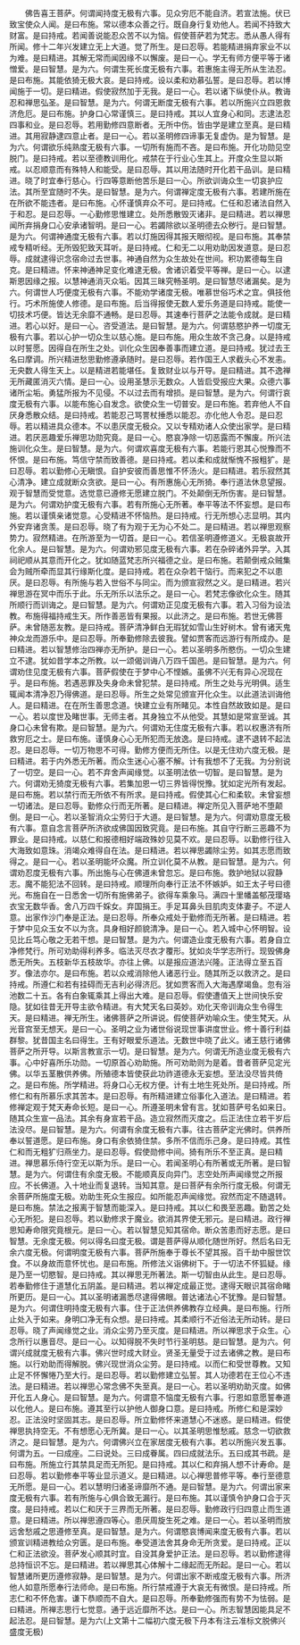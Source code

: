 <!-- { "loadSidebar": true } -->
　　佛告喜王菩萨。何谓闻持度无极有六事。见众穷厄不能自济。若宣法施。伏已致宝使众人闻。是曰布施。常以德本众善之行。既自身行复劝他人。若闻不持致大财富。是曰持戒。若闻善说能忍众苦不以为恼。假使菩萨若为梵志。悉从愚人得有所闻。修十二年兴发建立无上大道。觉了所生。是曰忍辱。若能精进捐弃家业不以为难。是曰精进。其解无常而闻因缘不以懈废。是曰一心。学无有师方便平等于诸憎爱。是曰智慧。是为六。何谓生死长度无极有六事。若惠施主得无所从生法忍。是曰布施。其能依猗无极大哀。是曰持戒。设以柔和劝慕弘誓。是曰忍辱。若以博闻施于一切。是曰精进。假使寂然加于无我。是曰一心。若以诸下纵使仆从。教诲忍和禅思弘圣。是曰智慧。是为六。何谓无断度无极有六事。若以所施兴立四恩救济危厄。是曰布施。护身口心常谨慎三。是曰持戒。其以人宜身心和同。志逮法忍四事和业。是曰忍辱。若用勤修四意断者。无所中伤。皆由学是建立至真。是曰精进。其用寂静逮四意止者。是曰一心。若以圣明修四谛事无复虚伪。是为智慧。是为六。何谓欲乐纯熟度无极有六事。一切所有施而不吝。是曰布施。开化功勋见空脱门。是曰持戒。若以至德教训用化。戒禁在于行业心生其上。开度众生显以斯戒。以忍顺意而有殊特人和能受。是曰忍辱。其以用法随时开化若干品训。是曰精进。晓了时宜奉行慈心。行四等意断他苦乐是曰一心。所欲训诲众生一切哀护应法。其所至宜随时不失。是曰智慧。是为六。何谓禅定度无极有六事。若建所施在在所欲不能违者。是曰布施。心怀谨慎弃众不可。是曰持戒。仁任和忍诸法自然入于和忍。是曰忍辱。一心勤修思惟建立。处所悉散毁灭诸非。是曰精进。若以禅思闻所弃捐身口心安承诸智明。是曰一心。若蠲除欲以圣明德去众秽行。是曰智慧。是为六。何谓神通度无极有六事。若以灯施因得其报天眼彻视。是曰布施。其奉禁戒专精听经。无所毁犯致天耳听。是曰持戒。仁和无二以用劝助因发道意。是曰忍辱。成就逮得识念宿命过去世事。神通自然为众生故处在世间。积功累德每生自克。是曰精进。怀来神通神足变化难逮无极。舍诸识着受平等禅。是曰一心。以逮斯恩因缘之报。以慧神通消灭众垢。因其三昧究畅圣明。是曰智慧尽诸漏矣。是为六。何谓世人巧便度无极有六事。不能劝学诸度无极。唯慕世俗巧术之宜。俱技他行。巧术所施使人修德。是曰布施。后当得报使无数人爱乐务道是曰持戒。能使一切技术巧便。皆达无余靡不通畅。是曰忍辱。其速奉行菩萨之法能令成就。是曰精进。若心以好。是曰一心。咨受道法。是曰智慧。是为六。何谓慈愍护养一切度无极有六事。若以心护一切众生以慈心施。是曰布施。用众生故不贪己身。以是持戒以时誓愿。因得自在所生之处。训化众生因奉善事而建立道。是曰持戒。犹过去王名曰摩调。所兴精进愁思勤修遵承随时。是曰忍辱。若作国王人求截头心不发恚。无央数人得生天上。以是精进若能堪任。复致财业以与开导。是曰精进。其不逸禅无所藏匿消灭六情。是曰一心。设用圣慧示无数众。人皆启受报应大果。众德六事诸所尘垢。勇猛所报为不见侵。不以过去而有增损。是曰智慧。是为六。何谓行哀度无极有六事。以能布施心自发念。欲使众生一切普安。是曰布施。若弃他人不自厌身悉散众结。是曰持戒。若能忍己骂詈杖捶悉以能忍。亦化他人令忍。是曰忍辱。若以精进具众德本。不以患厌度无极众。又以专精劝诸人众使出家学。是曰精进。若厌恶趣爱乐禅思功勋究竟。是曰一心。愍哀净除一切恶露而不懈废。所兴法施训化众生。是曰智慧。是为六。何谓欢喜度无极有六事。若能行恩其心悦豫而不怀恨。是曰布施。笃信守禁而致善德。是曰持戒。若以柔和成就惭愧不报粗犷。是曰忍辱。若以勤修心无瞋恨。自护安彼而善思惟不怀汤火。是曰精进。若乐寂然其心清净。建立成就断众贪欲。是曰一心。有所惠施心无所猗。奉行道法休息望报。观于智慧而受觉意。选觉意已遵修无愿建立脱门。不处颠倒无所伤害。是曰智慧。是为六。何谓劝护度无极有六事。若有所施心无所著。奉平等法不怀妄想。是曰布施。若以谨慎亲诸觉意。心受精进不怀恼热。是曰持戒。行无所想心志显明。其内外安弃诸贪羡。是曰忍辱。晓了有为观于无为心不处二。是曰精进。若以禅思观察势力。寂然精进。在所游至为一切首。是曰一心。若信圣明遵修道义。无极哀故开化余人。是曰智慧。是为六。何谓劝邪见度无极有六事。若在杂碎诸外异学。入其祠祀顺从其意而开化之。犹如随蓝梵志所兴福德之业。是曰布施。若颠倒戒众贼集会为贼所牵而显其行缘斯化度。是曰持戒。若在众杂若干恼行。而来犯之不以患厌。是曰忍辱。有所施与若入世俗不与同尘。而为颁宣寂然之义。是曰精进。若兴禅思游在冥中而乐于此。乐无所乐以法乐之。是曰一心。若梵志像欲化众生。随其所顺行而训诲之。是曰智慧。是为六。何谓劝正见度无极有六事。若入习俗为设法教。布施得福持戒生天。所作善恶皆有果报。以此济之。是曰布施。若世无佛菩萨。未曾随恶友教。是曰持戒。菩萨清净鲜白无瑕犹如雪山生好树木。曾有诸天鬼神众龙而游乐中。是曰忍辱。所奉勤修除去彼我。譬如贾客而远游行有所成办。是曰精进。若以智慧修治四禅亦无所护。是曰一心。若以圣明多所愍伤。一切众生建立不逮。犹如昔学本之所教。以一颂偈训诲八万四千国邑。是曰智慧。是为六。何谓劝住见度无极有六事。菩萨假使在于梦中心不悭嫉。虽佛不兴无有异心况现在乎。是曰布施。若遇恶罪及失身命未曾犯禁。是曰持戒。所生之处与光明俱。适生辄闻本清净忍乃得佛道。是曰忍辱。所生之处常见颁宣开化众生。以此道法训诲他人。是曰精进。在在所生善思念道。快建立业有所睹见。本性自然故致如是。是曰一心。若以度世及睹世事。无师主者。其身独立不从他受。其慧如是常宣至诚。其身口心未曾有欺。是曰智慧。是为六。何谓劝无住度无极有六事。若以权惠济有所救穷厄之士。是曰布施。谨慎身心心无所犯而无放逸。是曰持戒。逮不退转不起法忍。是曰忍辱。一切万物思不可得。勤修方便而无所住。以是无住劝六度无极。是曰精进。若于内外悉无所著。而众生迷心心塞不解。计有我想不了无我。为分别说了一切空。是曰一心。若不弃舍声闻缘觉。以圣明法依一切智。是曰智慧。是为六。何谓劝无猗度无极有六事。若集加恩一切三界皆得悦豫。犹如定光所有发起。是曰布施。若以禁行而无所依不有所求。是曰持戒。假使其心仁和柔软。未曾妄想一切诸法。是曰忍辱。勤修众行而无所著。是曰精进。禅定所见入菩萨地不堕颠倒。是曰一心。若以圣智消众尘劳归于大道。是曰智慧。是为六。何谓劝意度无极有六事。意自念言菩萨所济欲成佛国因致究竟。是曰布施。其自守行断三恶趣不为罪业。是曰持戒。以慈仁和报德相好端政殊妙见莫不欢。是曰忍辱。以勤修行往入大海致如意珠。消竭众难得自在法。是曰精进。若以禅思蠲除尘劳。如其志愿而致得之。是曰一心。若以圣明能坏众魔。所立训化莫不从教。是曰智慧。是为六。何谓劝忍度无极有六事。所出施与心在佛道未曾忽忘。是曰布施。救护地狱以寂静志。魔不能犯法不回转。是曰持戒。顺理所向奉行正法不怀嫉妒。如王太子号曰德光。布施自在一日悉舍一切所有施佛弟子。欲得车乘象马。满四十里幡盖郁茂璎珞衣宝无数华香。舍八万四千婇女。弃国捐王。手足耳鼻头目肌肉支体妻子。不逆人意。出家作沙门奉是正法。是曰忍辱。所奉众戒处于勤修而无所著。是曰精进。若于梦中见众玉女不以为贪。具身相好颜貌清净。是曰一心。若入城中心怀明智。设见比丘笃心敬之无若干想。是曰智慧。是为六。何谓造业度无极有六事。若身自立净修梵行。所可劝助得利养多。临法灭尽衣才覆形。犹如炎华学志所行。现毁佛身悉无所失。五枝新华五枝故华。亦往上佛。以是报应道法兴隆。正法得立至五百岁。像法亦尔。是曰布施。若以众戒消除他人诸恶行业。随其所乏以救济之。是曰持戒。所遵仁和若有挂碍而无吉利必得济厄。犹如贾客而入大海遇摩竭鱼。忽有浴池数二十五。各有白象辄乘其上得出大难。是曰忍辱。假使遭值天上世间快乐安隐。犹如往昔无开导主欲令精进。有大梵天名曰英妙。劝化天帝训诲众生令得生天。是曰精进。禅无所生。诸佛菩萨之所讲说。假使菩萨劝喻众生。使生梵天。从光音宫至无想天。是曰一心。圣明之业为诸世俗说现世事讲度世业。修十善行利益群黎。犹昔国主名曰得生。王有好眼爱乐道法。无数世中晓了此义。诸王慈行诸佛菩萨之所开导。以斯言教宣示一切。是曰智慧。是为六。何谓无所造业度无极有六事。心中好喜所乐功勋。一切原首心劝助施。所可劝助则为是着。昔者菩萨见定光佛。以华五茎散供养佛。所殖德本皆使获此功祚道德永无妄想。至法没尽皆共倚之。是曰布施。所学精进。将身口心无权方便。计有土地生死处所。是曰持戒。所修仁和有所慕乐求其苦本。是曰忍辱。有所精进建立俗事化入道法。是曰精进。若修禅定观于梵天寿命长短。是曰一心。所遵圣明未曾有言。犹如菩萨号名如来日。随其众生宣一品法。其余有身宣若干品。造立寂然而灭度之。后正法住立若干岁后法没尽。是曰智慧。是为六。何谓有余度无极有六事。往古菩萨定光佛时。供养所奉以誓道愿。是曰布施。身口有余依猗住禁。多所不信而乐己身。是曰持戒。其性仁和而无粗犷归燕坐力。是曰忍辱。假使勋修中间。猗有所乐不至正真。是曰精进。禅思慕乐侍行空无以斯为乐。是曰一心。若闻圣明心有所著或无所著。是曰智慧。是为六。何谓住有余度无极。不能顺真反向异门。志空处所声闻缘觉之所报应。不长佛道。入十地业而复退转。当知其意。是曰菩萨有余所行度无极。何谓无余菩萨所施度无极。劝助生死众生报应。如所能忍声闻缘觉。寂然而定不随退转。是曰布施。禁法之报离于智慧而能深入。是曰持戒。其以仁和畏至恶趣。勤苦之处心无所犯。是曰忍辱。若以勤修求于魔业。欲消其界使无邪元。是曰精进。政行禅思知寿命限究竟根元。是曰一心。若以智慧见知其宿命。断众苦患而好志愿。是曰智慧。无余度无极。何以得名曰度无极。谓是菩萨得从顺化随世所好。然后名曰无余六度无极。何谓明度无极有六事。菩萨所施奉于尊长不望其报。百千劫中服世饮食。不以身故而意怀忧也。是曰布施。所修法义诣佛树下。于一切法不怀狐疑。缘是乃至一切愍智。是曰持戒。其以禅思无所著法。斯一切智由从此生。是曰忍辱。若奉勤修住于道慧化五阴盖。是曰精进。若以禅定成最正觉。逮得天眼识其宿命睹所更历。是曰一心。其以圣明诸漏悉尽逮得佛眼。普达诸法心不犹豫。是曰智慧。是为六。何谓住明持度无极有六事。住于正法供养佛教存立经典。是曰布施。行所止处入于如来。身明口净无有众想。是曰持戒。其柔顺行不近俗法无所动转。是曰忍辱。晓了声闻缘觉之业。消众尘劳乃至灭度。是曰精进。所以禅思求于众生。心念所行以惠音尽。是曰一心。以知得脱不失时节行圣明慈。是曰智慧。是为六。何谓兴成就度无极有六事。佛兴世时成大财业。贤圣无量受于过去诸佛之教。是曰布施。以行劝助而得解脱。佛兴现世消众尘劳。是曰持戒。以而仁和受世尊教。又知止足不怀懈惓乃至大行。是曰忍辱。若以勤修建立弘誓。其人功德若在王位心不违法。是曰精进。若以禅思心常念佛不失至真。是曰一心。若以圣明劝助灭度。如佛开化五人身心。是曰智慧。是为六。何谓意不恼度无极有六事。行恩如意愿誓奉道以化他人。是曰布施。遵其至行以护他人御身口意。是曰持戒。所修仁和是深妙忍。正法没时坚固其志。是曰忍辱。所立勤修怀来道慧心不迷惑。是曰精进。假使禅思执持空无。不有想愿心无所冀。是曰一心。以其圣明思惟愁戚。慈念一切欲救济之。是曰智慧。是为六。何谓佛兴立在家居度无极有六事。若以所施兴发五事。何谓为五。一曰成座。二曰说处。三曰成眷属。四曰成就法乐。五曰成其书疏。是曰布施。所施立行其禁具足而无所犯。是曰持戒。其以仁和弃捐人想不计寿命。是曰忍辱。若以勤修奉平等业显示道义。是曰精进。以心禅思普修平等。奉行至德意无所愿。是曰一心。若以慧明归诸圣谛靡所不通。是曰智慧。是为六。何谓出家来度无极有六事。若有所施与心俱合致无漏行。是曰布施。其以谨慎令护身口合于灭度。是曰持戒。若以仁和厌于三界而无所著。是曰忍辱。勤修政行归四意止而生道意。是曰精进。所以禅思遵四等心。患厌周旋生死之难。是曰一心。若以圣明而放远舍愁戚之思遵修至真。是曰智慧。是为六。何谓愍哀博闻来度无极有六事。若以颁宣训精进教给众穷匮。是曰布施。奉受道法舍其身命无所贪爱。是曰持戒。正以仁和正法欲没。菩萨发心顺其时宜。自没其身爱护正法。是曰忍辱。若以勤修逮得总持恒识不忘。是曰精进。若以禅思其心体解十二缘起而无所起。是曰一心。若以智慧诸所更历遵修寂静。是曰智慧。是为六。何谓出家不断戒度无极有六事。所济他人如意所愿奉行法师命。是曰布施。所行禁戒遵于大哀无有微恨。是曰持戒。所志仁和不怀危害。谦下恭顺而不自大。是曰忍辱。所奉勤修强而有势不为怯弱。是曰精进。所禅志思行七觉意。通于远近靡所不达。是曰一心。所志智慧因能具足不起法忍。是曰智慧。是为六(上文第十二幅初六度无极下丹本有注云准标文脱佛兴盛度无极)
